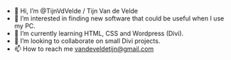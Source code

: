 - 👋 Hi, I’m @TijnVdVelde / Tijn Van de Velde
- 👀 I’m interested in finding new software that could be useful when I use my PC.
- 🌱 I’m currently learning HTML, CSS and Wordpress (Divi).
- 💞️ I’m looking to collaborate on small Divi projects.
- 📫 How to reach me vandeveldetijn@gmail.com

<!---
TijnVdVelde/TijnVdVelde is a ✨ special ✨ repository because its `README.md` (this file) appears on your GitHub profile.
You can click the Preview link to take a look at your changes.
--->
